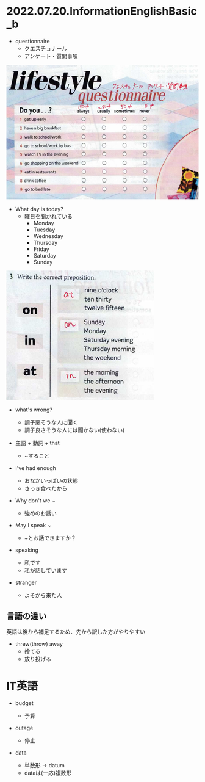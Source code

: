# 2022.07.20.InformationEnglishBasic_b
- questionnaire
  - クエスチョナール
  - アンケート・質問事項

![picture 1](../../../images/752c55ccd08c36a745850f23e56b92a46c64c7292c6c9d9fb969de00513d3f40.png)

- What day is today?
  - 曜日を聞かれている
    - Monday
    - Tuesday
    - Wednesday
    - Thursday
    - Friday
    - Saturday
    - Sunday

![picture 2](../../../images/0173e08af0bd703f8b6f850702f2d1f01ba4c9c51e0dd935496ec31329c9c263.png)


- what's wrong?
  - 調子悪そうな人に聞く
  - 調子良さそうな人には聞かない(使わない)

- 主語 + 動詞 + that
  - ~すること

- I've had enough
  - おなかいっぱいの状態
  - さっき食べたから

- Why don't we ~
  - 強めのお誘い

- May I speak ~
  - ~とお話できますか？

- speaking
  - 私です
  - 私が話しています

- stranger
  - よそから来た人

## 言語の違い
英語は後から補足するため、先から訳した方がやりやすい

- threw(throw) away
  - 捨てる
  - 放り投げる

# IT英語
- budget
  - 予算

- outage
  - 停止

- data
  - 単数形 -> datum
  - dataは(一応)複数形



